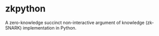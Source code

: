 # zkpython
A zero-knowledge succinct non-interactive argument of knowledge (zk-SNARK) implementation in Python.
